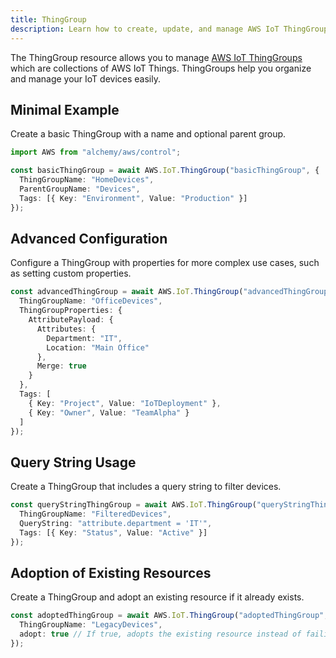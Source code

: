 ```yaml
---
title: ThingGroup
description: Learn how to create, update, and manage AWS IoT ThingGroups using Alchemy Cloud Control.
---
```



The ThingGroup resource allows you to manage [AWS IoT ThingGroups](https://docs.aws.amazon.com/iot/latest/userguide/) which are collections of AWS IoT Things. ThingGroups help you organize and manage your IoT devices easily.

## Minimal Example

Create a basic ThingGroup with a name and optional parent group.

```ts
import AWS from "alchemy/aws/control";

const basicThingGroup = await AWS.IoT.ThingGroup("basicThingGroup", {
  ThingGroupName: "HomeDevices",
  ParentGroupName: "Devices",
  Tags: [{ Key: "Environment", Value: "Production" }]
});
```

## Advanced Configuration

Configure a ThingGroup with properties for more complex use cases, such as setting custom properties.

```ts
const advancedThingGroup = await AWS.IoT.ThingGroup("advancedThingGroup", {
  ThingGroupName: "OfficeDevices",
  ThingGroupProperties: {
    AttributePayload: {
      Attributes: {
        Department: "IT",
        Location: "Main Office"
      },
      Merge: true
    }
  },
  Tags: [
    { Key: "Project", Value: "IoTDeployment" },
    { Key: "Owner", Value: "TeamAlpha" }
  ]
});
```

## Query String Usage

Create a ThingGroup that includes a query string to filter devices.

```ts
const queryStringThingGroup = await AWS.IoT.ThingGroup("queryStringThingGroup", {
  ThingGroupName: "FilteredDevices",
  QueryString: "attribute.department = 'IT'",
  Tags: [{ Key: "Status", Value: "Active" }]
});
```

## Adoption of Existing Resources

Create a ThingGroup and adopt an existing resource if it already exists.

```ts
const adoptedThingGroup = await AWS.IoT.ThingGroup("adoptedThingGroup", {
  ThingGroupName: "LegacyDevices",
  adopt: true // If true, adopts the existing resource instead of failing
});
```
